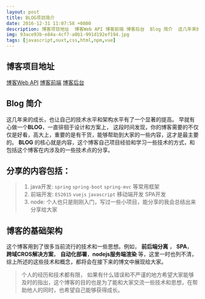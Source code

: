 ```yaml
---
layout: post
title: BLOG项目简介
date: 2016-12-31 11:07:58 +0800
description: 博客项目地址  博客Web API 博客前端 博客后台  Blog 简介  这几年来的成长，也让自己的技术水平和架构水平有了一个显著的提高。 早就有心做一个BLOG，一直徘徊于设计和方案上， 这段时间发现，你的博客需要的不仅仅是好看，高大上，重要的是有干货，能够帮助到大家的一些内容，这才是最主要的。 BLOG 的核心就是内容，这个博客自己项目经验和学习一些技术的方式，和包括这个博客在内涉及的一些技术点的分享。  分享的内容包括：  java开发: spring spring-boot spring-mvc 等常用框架 前端开发: ES2015 vuejs javascript 移动端开发 SP
img: 93ace93b-e84a-4cf7-a0b1-991d192ef194.jpg
tags: [javascript,nuxt,css,html,npm,vue]
---
```


## 博客项目地址
[博客Web API](https://github.com/k55k32/cms-admin-end)
[博客前端](https://github.com/k55k32/cms-front)
[博客后台](https://github.com/k55k32/cms-admin-front)

## Blog 简介
这几年来的成长，也让自己的技术水平和架构水平有了一个显著的提高。
早就有心做一个**BLOG**，一直徘徊于设计和方案上， 这段时间发现，你的博客需要的不仅仅是好看，高大上，重要的是有干货，能够帮助到大家的一些内容，这才是最主要的。
**BLOG** 的核心就是内容，这个博客自己项目经验和学习一些技术的方式，和包括这个博客在内涉及的一些技术点的分享。
## 分享的内容包括：
> 1. java开发:  `spring` `spring-boot` `spring-mvc` 等常用框架
> 2. 前端开发: `ES2015` `vuejs` `javascript` 移动端开发  SPA开发
> 3. node: 个人也只是刚刚入门，写过一些小项目，能分享的我会总结出来分享给大家

## 博客的基础架构
这个博客用到了很多当前流行的技术和一些思想。例如， **前后端分离** ， **SPA**， **跨域CROS解决方案**， **自动化部署**，**nodejs服务端渲染** 等，这里一时也列不清，综上所述的这些技术和概念，都将会在接下来的博文中展现给大家。
> 个人的经历和技术都有限， 如果有什么错误和不严谨的地方希望大家能够及时的指出，这个博客的目的也是为了能和大家交流一些技术和思想，在帮助他人的同时，也希望自己能够获得成长。
